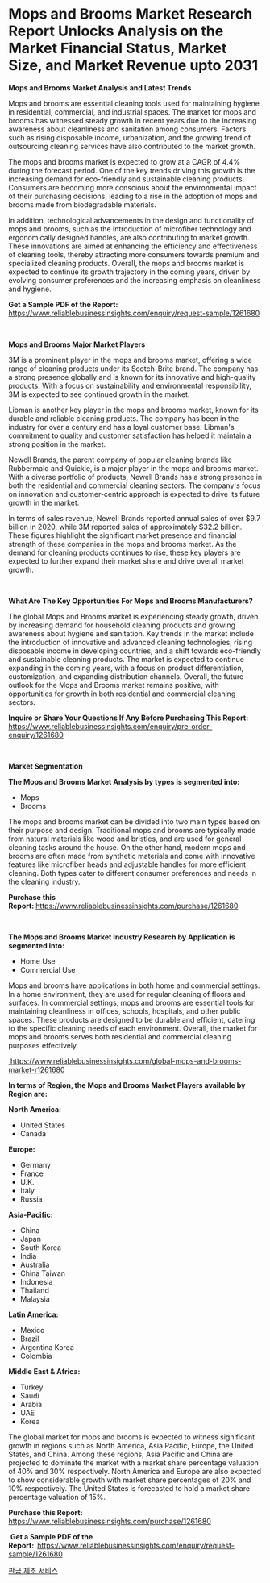 <p><h1>Mops and Brooms Market Research Report Unlocks Analysis on the Market Financial Status, Market Size, and Market Revenue upto 2031</h1></p><p><strong>Mops and Brooms Market Analysis and Latest Trends</strong></p>
<p><p>Mops and brooms are essential cleaning tools used for maintaining hygiene in residential, commercial, and industrial spaces. The market for mops and brooms has witnessed steady growth in recent years due to the increasing awareness about cleanliness and sanitation among consumers. Factors such as rising disposable income, urbanization, and the growing trend of outsourcing cleaning services have also contributed to the market growth.</p><p>The mops and brooms market is expected to grow at a CAGR of 4.4% during the forecast period. One of the key trends driving this growth is the increasing demand for eco-friendly and sustainable cleaning products. Consumers are becoming more conscious about the environmental impact of their purchasing decisions, leading to a rise in the adoption of mops and brooms made from biodegradable materials.</p><p>In addition, technological advancements in the design and functionality of mops and brooms, such as the introduction of microfiber technology and ergonomically designed handles, are also contributing to market growth. These innovations are aimed at enhancing the efficiency and effectiveness of cleaning tools, thereby attracting more consumers towards premium and specialized cleaning products. Overall, the mops and brooms market is expected to continue its growth trajectory in the coming years, driven by evolving consumer preferences and the increasing emphasis on cleanliness and hygiene.</p></p>
<p><strong>Get a Sample PDF of the Report:&nbsp;</strong> <a href="https://www.reliablebusinessinsights.com/enquiry/request-sample/1261680">https://www.reliablebusinessinsights.com/enquiry/request-sample/1261680</a></p>
<p>&nbsp;</p>
<p><strong>Mops and Brooms Major Market Players</strong></p>
<p><p>3M is a prominent player in the mops and brooms market, offering a wide range of cleaning products under its Scotch-Brite brand. The company has a strong presence globally and is known for its innovative and high-quality products. With a focus on sustainability and environmental responsibility, 3M is expected to see continued growth in the market.</p><p>Libman is another key player in the mops and brooms market, known for its durable and reliable cleaning products. The company has been in the industry for over a century and has a loyal customer base. Libman's commitment to quality and customer satisfaction has helped it maintain a strong position in the market.</p><p>Newell Brands, the parent company of popular cleaning brands like Rubbermaid and Quickie, is a major player in the mops and brooms market. With a diverse portfolio of products, Newell Brands has a strong presence in both the residential and commercial cleaning sectors. The company's focus on innovation and customer-centric approach is expected to drive its future growth in the market.</p><p>In terms of sales revenue, Newell Brands reported annual sales of over $9.7 billion in 2020, while 3M reported sales of approximately $32.2 billion. These figures highlight the significant market presence and financial strength of these companies in the mops and brooms market. As the demand for cleaning products continues to rise, these key players are expected to further expand their market share and drive overall market growth.</p></p>
<p>&nbsp;</p>
<p><strong>What Are The Key Opportunities For Mops and Brooms Manufacturers?</strong></p>
<p><p>The global Mops and Brooms market is experiencing steady growth, driven by increasing demand for household cleaning products and growing awareness about hygiene and sanitation. Key trends in the market include the introduction of innovative and advanced cleaning technologies, rising disposable income in developing countries, and a shift towards eco-friendly and sustainable cleaning products. The market is expected to continue expanding in the coming years, with a focus on product differentiation, customization, and expanding distribution channels. Overall, the future outlook for the Mops and Brooms market remains positive, with opportunities for growth in both residential and commercial cleaning sectors.</p></p>
<p><strong>Inquire or Share Your Questions If Any Before Purchasing This Report:</strong> <a href="https://www.reliablebusinessinsights.com/enquiry/pre-order-enquiry/1261680">https://www.reliablebusinessinsights.com/enquiry/pre-order-enquiry/1261680</a></p>
<p>&nbsp;</p>
<p><strong>Market Segmentation</strong></p>
<p><strong>The Mops and Brooms Market Analysis by types is segmented into:</strong></p>
<p><ul><li>Mops</li><li>Brooms</li></ul></p>
<p><p>The mops and brooms market can be divided into two main types based on their purpose and design. Traditional mops and brooms are typically made from natural materials like wood and bristles, and are used for general cleaning tasks around the house. On the other hand, modern mops and brooms are often made from synthetic materials and come with innovative features like microfiber heads and adjustable handles for more efficient cleaning. Both types cater to different consumer preferences and needs in the cleaning industry.</p></p>
<p><strong>Purchase this Report:&nbsp;</strong><a href="https://www.reliablebusinessinsights.com/purchase/1261680">https://www.reliablebusinessinsights.com/purchase/1261680</a></p>
<p>&nbsp;</p>
<p><strong>The Mops and Brooms Market Industry Research by Application is segmented into:</strong></p>
<p><ul><li>Home Use</li><li>Commercial Use</li></ul></p>
<p><p>Mops and brooms have applications in both home and commercial settings. In a home environment, they are used for regular cleaning of floors and surfaces. In commercial settings, mops and brooms are essential tools for maintaining cleanliness in offices, schools, hospitals, and other public spaces. These products are designed to be durable and efficient, catering to the specific cleaning needs of each environment. Overall, the market for mops and brooms serves both residential and commercial cleaning purposes effectively.</p></p>
<p><a href="https://www.reliablebusinessinsights.com/global-mops-and-brooms-market-r1261680">&nbsp;https://www.reliablebusinessinsights.com/global-mops-and-brooms-market-r1261680</a></p>
<p><strong>In terms of Region, the Mops and Brooms Market Players available by Region are:</strong></p>
<p>
    <p> <strong> North America: </strong>
        <ul>
            <li>United States</li>
            <li>Canada</li>
        </ul>
        </p> 
    <p> <strong> Europe: </strong>
        <ul>
            <li>Germany</li>
            <li>France</li>
            <li>U.K.</li>
            <li>Italy</li>
            <li>Russia</li>
        </ul>
        </p> 
    <p> <strong> Asia-Pacific: </strong>
        <ul>
            <li>China</li>
            <li>Japan</li>
            <li>South Korea</li>
            <li>India</li>
            <li>Australia</li>
            <li>China Taiwan</li>
            <li>Indonesia</li>
            <li>Thailand</li>
            <li>Malaysia</li>
        </ul>
        </p> 
    <p> <strong> Latin America: </strong>
        <ul>
            <li>Mexico</li>
            <li>Brazil</li>
            <li>Argentina Korea</li>
            <li>Colombia</li>
        </ul>
        </p> 
    <p> <strong> Middle East & Africa: </strong>
        <ul>
            <li>Turkey</li>
            <li>Saudi</li>
            <li>Arabia</li>
            <li>UAE</li>
            <li>Korea</li>
        </ul>
    </p>
    </p>
<p><p>The global market for mops and brooms is expected to witness significant growth in regions such as North America, Asia Pacific, Europe, the United States, and China. Among these regions, Asia Pacific and China are projected to dominate the market with a market share percentage valuation of 40% and 30% respectively. North America and Europe are also expected to show considerable growth with market share percentages of 20% and 10% respectively. The United States is forecasted to hold a market share percentage valuation of 15%.</p></p>
<p><strong>Purchase this Report: </strong><a href="https://www.reliablebusinessinsights.com/purchase/1261680">https://www.reliablebusinessinsights.com/purchase/1261680</a></p>
<p>&nbsp;<strong>Get a Sample PDF of the Report:&nbsp;&nbsp;</strong><a href="https://www.reliablebusinessinsights.com/enquiry/request-sample/1261680">https://www.reliablebusinessinsights.com/enquiry/request-sample/1261680</a></p>
<p><strong></strong></p>
<p><p><a href="https://github.com/laholand/Market-Research-Report-List-5/blob/main/828366311045.md">판금 제조 서비스</a></p></p>